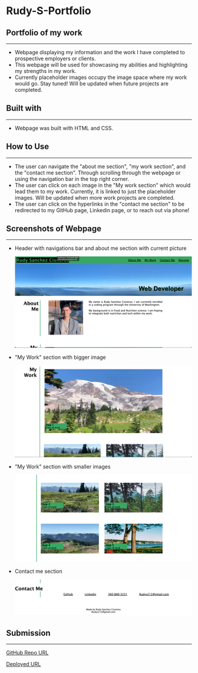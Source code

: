 # Rudy-S-Portfolio

## Portfolio of my work

---

- Webpage displaying my information and the work I have completed to prospective employers or clients.
- This webpage will be used for showcasing my abilities and highlighting my strengths in my work.
- Currently placeholder images occupy the image space where my work would go. Stay tuned! Will be updated when future projects are completed.

## Built with

---

- Webpage was built with HTML and CSS.

## How to Use

---

- The user can navigate the "about me section", "my work section", and the "contact me section". Through scrolling through the webpage or using the navigation bar in the top right corner.
- The user can click on each image in the "My work section" which would lead them to my work. Currently, it is linked to just the placeholder images. Will be updated when more work projects are completed.
- The user can click on the hyperlinks in the "contact me section" to be redirected to my GitHub page, Linkedin page, or to reach out via phone!

## Screenshots of Webpage

---

- Header with navigations bar and about me section with current picture

  ![Webpage Header and About Me](assets/Images/nav-bar-about-me.jpg)

- "My Work" section with bigger image

  ![My Work section with bigger image](assets/Images/myworkbigimg.jpg)

- "My Work" section with smaller images

  ![Smaller images of my work](assets/Images/myworksmallimgs.jpg)

- Contact me section

  ![Contact me hyperlinks](assets/Images/contactme.jpg)

## Submission

---

[GitHub Repo URL](https://github.com/Rudys212/Rudy-S-Portfolio)

[Deployed URL](https://rudys212.github.io/Rudy-S-Portfolio/)
